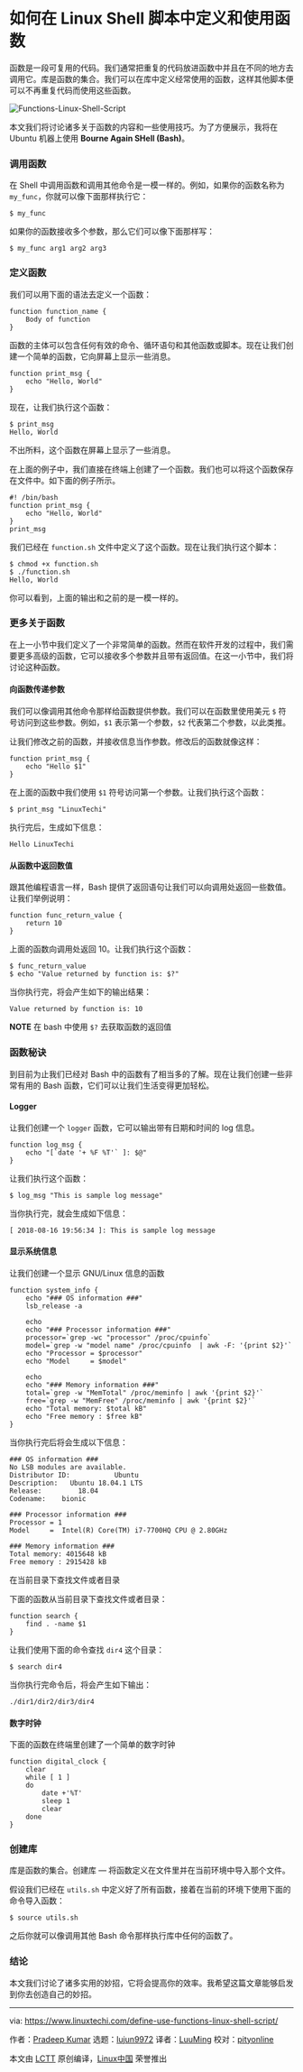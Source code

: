 如何在 Linux Shell 脚本中定义和使用函数
======

函数是一段可复用的代码。我们通常把重复的代码放进函数中并且在不同的地方去调用它。库是函数的集合。我们可以在库中定义经常使用的函数，这样其他脚本便可以不再重复代码而使用这些函数。

![Functions-Linux-Shell-Script][1]

本文我们将讨论诸多关于函数的内容和一些使用技巧。为了方便展示，我将在 Ubuntu 机器上使用 **Bourne Again SHell (Bash)**。

### 调用函数

在 Shell 中调用函数和调用其他命令是一模一样的。例如，如果你的函数名称为 `my_func`，你就可以像下面那样执行它：

```
$ my_func
```

如果你的函数接收多个参数，那么它们可以像下面那样写：

```
$ my_func arg1 arg2 arg3
```

### 定义函数

我们可以用下面的语法去定义一个函数：

```
function function_name {
    Body of function
}
```

函数的主体可以包含任何有效的命令、循环语句和其他函数或脚本。现在让我们创建一个简单的函数，它向屏幕上显示一些消息。

```
function print_msg {
    echo "Hello, World"
}
```

现在，让我们执行这个函数：

```
$ print_msg
Hello, World
```

不出所料，这个函数在屏幕上显示了一些消息。

在上面的例子中，我们直接在终端上创建了一个函数。我们也可以将这个函数保存在文件中。如下面的例子所示。

```
#! /bin/bash
function print_msg {
    echo "Hello, World"
}
print_msg
```

我们已经在 `function.sh` 文件中定义了这个函数。现在让我们执行这个脚本：

```
$ chmod +x function.sh
$ ./function.sh
Hello, World
```

你可以看到，上面的输出和之前的是一模一样的。

### 更多关于函数

在上一小节中我们定义了一个非常简单的函数。然而在软件开发的过程中，我们需要更多高级的函数，它可以接收多个参数并且带有返回值。在这一小节中，我们将讨论这种函数。

#### 向函数传递参数

我们可以像调用其他命令那样给函数提供参数。我们可以在函数里使用美元 `$` 符号访问到这些参数。例如，`$1` 表示第一个参数，`$2` 代表第二个参数，以此类推。

让我们修改之前的函数，并接收信息当作参数。修改后的函数就像这样：

```
function print_msg {
    echo "Hello $1"
}
```

在上面的函数中我们使用 `$1` 符号访问第一个参数。让我们执行这个函数：

```
$ print_msg "LinuxTechi"
```

执行完后，生成如下信息：

```
Hello LinuxTechi
```

#### 从函数中返回数值

跟其他编程语言一样，Bash 提供了返回语句让我们可以向调用处返回一些数值。让我们举例说明：

```
function func_return_value {
    return 10
}
```

上面的函数向调用处返回 10。让我们执行这个函数：

```
$ func_return_value
$ echo "Value returned by function is: $?"
```

当你执行完，将会产生如下的输出结果：

```
Value returned by function is: 10
```

**NOTE** 在 bash 中使用 `$?` 去获取函数的返回值

### 函数秘诀

到目前为止我们已经对 Bash 中的函数有了相当多的了解。现在让我们创建一些非常有用的 Bash 函数，它们可以让我们生活变得更加轻松。

#### Logger

让我们创建一个 `logger` 函数，它可以输出带有日期和时间的 log 信息。

```
function log_msg {
    echo "[`date '+ %F %T'` ]: $@"
}
```

让我们执行这个函数：

```
$ log_msg "This is sample log message"
```

当你执行完，就会生成如下信息：

```
[ 2018-08-16 19:56:34 ]: This is sample log message
```

#### 显示系统信息

让我们创建一个显示 GNU/Linux 信息的函数

```
function system_info {
    echo "### OS information ###"
    lsb_release -a

    echo
    echo "### Processor information ###"
    processor=`grep -wc "processor" /proc/cpuinfo`
    model=`grep -w "model name" /proc/cpuinfo  | awk -F: '{print $2}'`
    echo "Processor = $processor"
    echo "Model     = $model"

    echo
    echo "### Memory information ###"
    total=`grep -w "MemTotal" /proc/meminfo | awk '{print $2}'`
    free=`grep -w "MemFree" /proc/meminfo | awk '{print $2}'`
    echo "Total memory: $total kB"
    echo "Free memory : $free kB"
}
```

当你执行完后将会生成以下信息：

```
### OS information ###
No LSB modules are available.
Distributor ID:           Ubuntu
Description:   Ubuntu 18.04.1 LTS
Release:         18.04
Codename:    bionic

### Processor information ###
Processor = 1
Model     =  Intel(R) Core(TM) i7-7700HQ CPU @ 2.80GHz

### Memory information ###
Total memory: 4015648 kB
Free memory : 2915428 kB
```

在当前目录下查找文件或者目录

下面的函数从当前目录下查找文件或者目录：

```
function search {
    find . -name $1
}
```

让我们使用下面的命令查找 `dir4` 这个目录：

```
$ search dir4
```

当你执行完命令后，将会产生如下输出：

```
./dir1/dir2/dir3/dir4
```

#### 数字时钟

下面的函数在终端里创建了一个简单的数字时钟

```
function digital_clock {
    clear
    while [ 1 ]
    do
        date +'%T'
        sleep 1
        clear
    done
}
```

### 创建库

库是函数的集合。创建库 –– 将函数定义在文件里并在当前环境中导入那个文件。

假设我们已经在 `utils.sh` 中定义好了所有函数，接着在当前的环境下使用下面的命令导入函数：

```
$ source utils.sh
```

之后你就可以像调用其他 Bash 命令那样执行库中任何的函数了。

### 结论

本文我们讨论了诸多实用的妙招，它将会提高你的效率。我希望这篇文章能够启发到你去创造自己的妙招。

--------------------------------------------------------------------------------

via: https://www.linuxtechi.com/define-use-functions-linux-shell-script/

作者：[Pradeep Kumar][a]
选题：[lujun9972](https://github.com/lujun9972)
译者：[LuuMing](https://github.com/LuuMing)
校对：[pityonline](https://github.com/pityonline)

本文由 [LCTT](https://github.com/LCTT/TranslateProject) 原创编译，[Linux中国](https://linux.cn/) 荣誉推出

[a]: http://www.linuxtechi.com/author/pradeep/
[1]: https://www.linuxtechi.com/wp-content/uploads/2018/08/Functions-Linux-Shell-Script.jpg

